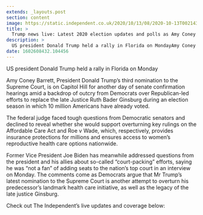 ```yaml
--- 
extends: _layouts.post 
section: content 
image: https://static.independent.co.uk/2020/10/13/08/2020-10-13T002143Z_1037077843_RC2BHJ97SIXQ_RTRMADP_3_USA-ELECTION-TRUMP.jpg 
title: > 
  Trump news live: Latest 2020 election updates and polls as Amy Coney Barrett confirmation hearing continues 
description: > 
  US president Donald Trump held a rally in Florida on MondayAmy Coney Barrett, President Donald Trump’s third nomination to the Supreme Court, is on Capitol Hill for another day of senate confirmation hearings amid a backdrop of outcry from Democrats over Republican-led efforts to replace the late Justice Ruth Bader Ginsburg during an election season in which 10 million Americans have already voted.The federal judge faced tough questions from Democratic senators and declined to reveal whether she would support overturning key rulings on the Affordable Care Act and Roe v Wade, which, respectively, provides insurance protections for millions and ensures access to women’s reproductive health care options nationwide.Former Vice President Joe Biden has meanwhile addressed questions from the president and his allies about so-called “court-packing” efforts, saying he was “not a fan” of adding seats to the nation’s top court in an interview on Monday.The comments come as Democrats argue that Mr Trump’s latest nomination to the Supreme Court is another attempt to overturn his predecessor’s landmark health care initiative, as well as the legacy of the late justice Ginsburg.Check out The Independent’s live updates and coverage below: 
date: 1602608432.104456 
--- 
```

US president Donald Trump held a rally in Florida on Monday

Amy Coney Barrett, President Donald Trump’s third nomination to the Supreme Court, is on Capitol Hill for another day of senate confirmation hearings amid a backdrop of outcry from Democrats over Republican-led efforts to replace the late Justice Ruth Bader Ginsburg during an election season in which 10 million Americans have already voted.

The federal judge faced tough questions from Democratic senators and declined to reveal whether she would support overturning key rulings on the Affordable Care Act and Roe v Wade, which, respectively, provides insurance protections for millions and ensures access to women’s reproductive health care options nationwide.

Former Vice President Joe Biden has meanwhile addressed questions from the president and his allies about so-called “court-packing” efforts, saying he was “not a fan” of adding seats to the nation’s top court in an interview on Monday. The comments come as Democrats argue that Mr Trump’s latest nomination to the Supreme Court is another attempt to overturn his predecessor’s landmark health care initiative, as well as the legacy of the late justice Ginsburg.

Check out The Independent’s live updates and coverage below: